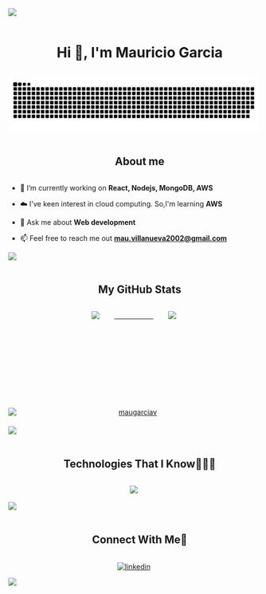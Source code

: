 
<!--horizontal divider(gradiant)-->
<img src="https://user-images.githubusercontent.com/73097560/115834477-dbab4500-a447-11eb-908a-139a6edaec5c.gif">

<!--h1 without bottom border-->
<div id="user-content-toc">
  <ul align="center">
    <summary><h1 style="display: inline-block">Hi 👋, I'm Mauricio Garcia</h1></summary>
  </ul>
</div>


<!--- snake -->
<div align="center">
  <img  src="https://github.com/1999AZZAR/1999AZZAR/blob/main/resources/img/grid-snake.svg"
       alt="snake" /></a>
</div>


<!--h2 without bottom border-->
<div id="user-content-toc">
  <ul align="center">
    <summary><h2 style="display: inline-block">About me</h2></summary>
  </ul>
</div>


<!--Intro start-->
- 🔭 I’m currently working on **React, Nodejs, MongoDB, AWS**

- ☁️ I've keen interest in cloud computing. So,I'm learning **AWS**

- 💬 Ask me about **Web development**

- 📫 Feel free to reach me out **mau.villanueva2002@gmail.com**

<!--Intro end-->


<!--horizontal divider(gradiant)-->
<img src="https://user-images.githubusercontent.com/73097560/115834477-dbab4500-a447-11eb-908a-139a6edaec5c.gif">



<div id="user-content-toc">
  <ul align="center">
    <summary><h2 style="display: inline-block">My GitHub Stats</h2></summary>
  </ul>
</div>


<p align="center">
    <a style="display: flex; gap: 30px; justify-content:center; flex-wrap: wrap;" href="https://github.com/maugarciav" target="_blank" rel="noreferrer">
        <img height="180em" src="https://github-readme-stats-eight-theta.vercel.app/api?username=maugarciav&show_icons=true&theme=algolia&include_all_commits=true&count_private=true"/> &nbsp;&nbsp;&nbsp;&nbsp;&nbsp;&nbsp;&nbsp;&nbsp;&nbsp;&nbsp;&nbsp;&nbsp;&nbsp;&nbsp;&nbsp;&nbsp;&nbsp;&nbsp;&nbsp;&nbsp;
        <img height="180em" src="https://github-readme-stats-eight-theta.vercel.app/api/top-langs/?username=maugarciav&layout=compact&langs_count=10&theme=algolia"/>
    </a>
</p>


<!--  
<p align="center">
    <img
        src="https://komarev.com/ghpvc/?username=maugarciav&label=Profile%20views&color=0e75b6&style=flat"
        alt="Profile views" />
</p>
  -->

<p style="margin-bottom: 20px;" align="center">
    <a href="https://github.com/ryo-ma/github-profile-trophy" target="_blank" rel="noreferrer">
        <img
            style="display:block;"
            src="https://github-profile-trophy.vercel.app/?username=maugarciav&theme=nord&margin-w=35"
            alt="maugarciav" />
    </a>
</p>

<!--horizontal divider(gradiant)-->
<img src="https://user-images.githubusercontent.com/73097560/115834477-dbab4500-a447-11eb-908a-139a6edaec5c.gif">



<!--h1 without bottom border-->
<div id="user-content-toc">
  <ul align="center">
    <summary><h2 style="display: inline-block">Technologies That I Know👨🏻‍💻</h2></summary>
  </ul>
</div>
<!--tech stack icons-->
<p align="center">
  <a href="https://skillicons.dev">
    <img src="https://skillicons.dev/icons?i=c,cpp,discord,express,figma,firebase,github,html,css,js,vite,aws,materialui,mongodb,mysql,nodejs,postman,py,react,tailwind,ts,go,matlab,r,swift,unity,git,vscode&perline=14" />
  </a>
</p>



<!--horizontal divider(gradiant)-->
<img src="https://user-images.githubusercontent.com/73097560/115834477-dbab4500-a447-11eb-908a-139a6edaec5c.gif">



<!-- Connect with me -->
<!--h2 without bottom border-->
<div id="user-content-toc">
  <ul align="center">
    <summary><h2 style="display: inline-block">Connect With Me🤝</h2></summary>
  </ul>
</div>

<!--icons and links-->
<p align="center">
<a href="https://www.linkedin.com/in/mauricio-garcia-villanueva-231003251/" target="blank"><img align="center" src="https://user-images.githubusercontent.com/88904952/234979284-68c11d7f-1acc-4f0c-ac78-044e1037d7b0.png" alt="linkedin" height="50" width="50" /></a>

  
</p>
<!--horizontal divider(gradiant)-->
<img src="https://user-images.githubusercontent.com/73097560/115834477-dbab4500-a447-11eb-908a-139a6edaec5c.gif">

